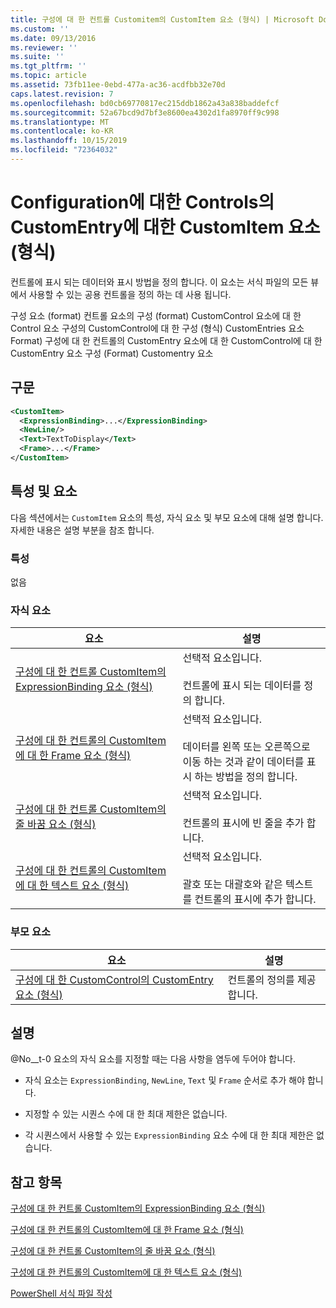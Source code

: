 ```yaml
---
title: 구성에 대 한 컨트롤 Customitem의 CustomItem 요소 (형식) | Microsoft Docs
ms.custom: ''
ms.date: 09/13/2016
ms.reviewer: ''
ms.suite: ''
ms.tgt_pltfrm: ''
ms.topic: article
ms.assetid: 73fb11ee-0ebd-477a-ac36-acdfbb32e70d
caps.latest.revision: 7
ms.openlocfilehash: bd0cb69770817ec215ddb1862a43a838baddefcf
ms.sourcegitcommit: 52a67bcd9d7bf3e8600ea4302d1fa8970ff9c998
ms.translationtype: MT
ms.contentlocale: ko-KR
ms.lasthandoff: 10/15/2019
ms.locfileid: "72364032"
---
```

# <a name="customitem-element-for-customentry-for-controls-for-configuration-format"></a>Configuration에 대한 Controls의 CustomEntry에 대한 CustomItem 요소(형식)

컨트롤에 표시 되는 데이터와 표시 방법을 정의 합니다. 이 요소는 서식 파일의 모든 뷰에서 사용할 수 있는 공용 컨트롤을 정의 하는 데 사용 됩니다.

구성 요소 (format) 컨트롤 요소의 구성 (format) CustomControl 요소에 대 한 Control 요소 구성의 CustomControl에 대 한 구성 (형식) CustomEntries 요소 Format) 구성에 대 한 컨트롤의 CustomEntry 요소에 대 한 CustomControl에 대 한 CustomEntry 요소 구성 (Format) Customentry 요소

## <a name="syntax"></a>구문

```xml
<CustomItem>
  <ExpressionBinding>...</ExpressionBinding>
  <NewLine/>
  <Text>TextToDisplay</Text>
  <Frame>...</Frame>
</CustomItem>
```

## <a name="attributes-and-elements"></a>특성 및 요소

다음 섹션에서는 `CustomItem` 요소의 특성, 자식 요소 및 부모 요소에 대해 설명 합니다. 자세한 내용은 설명 부분을 참조 합니다.

### <a name="attributes"></a>특성

없음

### <a name="child-elements"></a>자식 요소

|요소|설명|
|-------------|-----------------|
|[구성에 대 한 컨트롤 CustomItem의 ExpressionBinding 요소 (형식)](./expressionbinding-element-for-customitem-for-controls-for-configuration-format.md)|선택적 요소입니다.<br /><br /> 컨트롤에 표시 되는 데이터를 정의 합니다.|
|[구성에 대 한 컨트롤의 CustomItem에 대 한 Frame 요소 (형식)](./frame-element-for-customitem-for-controls-for-configuration-format.md)|선택적 요소입니다.<br /><br /> 데이터를 왼쪽 또는 오른쪽으로 이동 하는 것과 같이 데이터를 표시 하는 방법을 정의 합니다.|
|[구성에 대 한 컨트롤 CustomItem의 줄 바꿈 요소 (형식)](./newline-element-for-customitem-for-controls-for-configuration-format.md)|선택적 요소입니다.<br /><br /> 컨트롤의 표시에 빈 줄을 추가 합니다.|
|[구성에 대 한 컨트롤의 CustomItem에 대 한 텍스트 요소 (형식)](./text-element-for-customitem-for-controls-for-configuration-format.md)|선택적 요소입니다.<br /><br /> 괄호 또는 대괄호와 같은 텍스트를 컨트롤의 표시에 추가 합니다.|

### <a name="parent-elements"></a>부모 요소

|요소|설명|
|-------------|-----------------|
|[구성에 대 한 CustomControl의 CustomEntry 요소 (형식)](./customentry-element-for-customcontrol-for-controls-for-configuration-format.md)|컨트롤의 정의를 제공 합니다.|

## <a name="remarks"></a>설명

@No__t-0 요소의 자식 요소를 지정할 때는 다음 사항을 염두에 두어야 합니다.

- 자식 요소는 `ExpressionBinding`, `NewLine`, `Text` 및 `Frame` 순서로 추가 해야 합니다.

- 지정할 수 있는 시퀀스 수에 대 한 최대 제한은 없습니다.

- 각 시퀀스에서 사용할 수 있는 `ExpressionBinding` 요소 수에 대 한 최대 제한은 없습니다.

## <a name="see-also"></a>참고 항목

[구성에 대 한 컨트롤 CustomItem의 ExpressionBinding 요소 (형식)](./expressionbinding-element-for-customitem-for-controls-for-configuration-format.md)

[구성에 대 한 컨트롤의 CustomItem에 대 한 Frame 요소 (형식)](./frame-element-for-customitem-for-controls-for-configuration-format.md)

[구성에 대 한 컨트롤 CustomItem의 줄 바꿈 요소 (형식)](./newline-element-for-customitem-for-controls-for-configuration-format.md)

[구성에 대 한 컨트롤의 CustomItem에 대 한 텍스트 요소 (형식)](./text-element-for-customitem-for-controls-for-configuration-format.md)

[PowerShell 서식 파일 작성](./writing-a-powershell-formatting-file.md)
